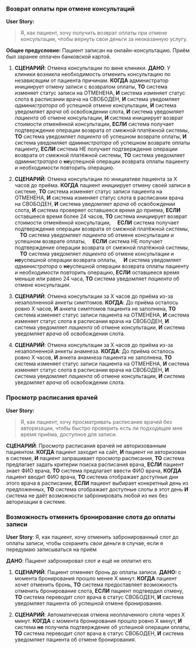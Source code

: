 ### Возврат оплаты при отмене консультаций

**User Story:** 
>Я, как пациент, хочу получить возврат оплаты при отмене консультации, чтобы вернуть свои деньги за неоказанную услугу.

**Общее предусловие:** Пациент записан на онлайн-консультацию. Приём был заранее оплачен банковской картой.

1. **СЦЕНАРИЙ**: Отмена консультации по вине клиники.
**ДАНО**: У клиники возникла необходимость отменить консультацию по независящим от пациента причинам.
**КОГДА** администратор инициирует отмену записи с возвратом оплаты,
**ТО** система изменяет статус записи на ОТМЕНЕНА,
**И** система изменяет статус слота в расписании врача на СВОБОДЕН,
**И** система уведомляет *администратора* об успешной отмене консультации,
**И** система уведомляет *врача* об освобождении слота,
**И** система уведомляет *пациента* об отмене консультации,
**И** система инициирует возврат стоимости отменённой консультации,
**ЕСЛИ** система получает подтверждение операции возврата от смежной платёжной системы,
**ТО** система уведомляет *пациента* об успешном возврате оплаты,
**И** система уведомляет *администратора* об успешном возврате оплаты пациенту,
**ЕСЛИ** система НЕ получает подтверждение операции возврата от смежной платёжной системы,
**ТО** система уведомляет *администратора* о **не**успешной операции возврата оплаты пациенту и необходимости повторить операцию.

2. **СЦЕНАРИЙ**: Отмена консультации по инициативе пациента за Х часов до приёма.
**КОГДА** пациент инициирует отмену своей записи в системе,
**ТО** система изменяет статус записи пациента на ОТМЕНЕНА,
**И** система изменяет статус слота в расписании врача на СВОБОДЕН,
**И** система уведомляет *врача* об освобождении слота,
**И** система проверяет оставшееся время до приема,
**ЕСЛИ** оставшееся время более 24 часов,
**ТО** система инициирует возврат стоимости отменённой консультации,
 **ЕСЛИ** система получает подтверждение операции возврата от смежной платёжной системы,
 **ТО** система уведомляет *пациента* об отмене консультации и успешном возврате оплаты,
 **ЕСЛИ** система НЕ получает подтверждение операции возврата от смежной платёжной системы,
 **ТО** система уведомляет *пациента* об отмене консультации и **не**успешной операции возврата оплаты,
 **И** система уведомляет *администратора* о **не**успешной операции возврата оплаты пациенту и необходимости повторить операцию,
**ЕСЛИ** оставшееся время меньше или равно 24 часа,
**ТО** система уведомляет *пациента* об отмене консультации.

3. **СЦЕНАРИЙ**: Отмена консультации за X часов до приёма из-за незаполненной анкеты симптомов.
**КОГДА**: До приёма осталось ровно X часов,
**И** анкета симптомов пациента не заполнена,
**ТО** система изменяет статус записи пациента на ОТМЕНЕНА,
**И** система изменяет статус слота в расписании врача на СВОБОДЕН,
**И** система уведомляет *пациента* об отмене консультации,
**И** система уведомляет *врача* об освобождении слота.

4. **СЦЕНАРИЙ**: Отмена консультации за X часов до приёма из-за незаполненной анкеты анамнеза.
**КОГДА**: До приёма осталось ровно X часов,
**И** анкета анамнеза пациента не заполнена,
**ТО** система изменяет статус записи пациента на ОТМЕНЕНА,
**И** система изменяет статус слота в расписании врача на СВОБОДЕН,
**И** система уведомляет *пациента* об отмене консультации,
**И** система уведомляет *врача* об освобождении слота.

### Просмотр расписания врачей

**User Story:**
>Я, как пациент, хочу просматривать расписание врачей без авторизации, чтобы быстро проверить есть ли подходящее мне время приёма, доступное для записи.

**СЦЕНАРИЙ**: Просмотр расписания врачей не авторизованным пациентом.
**КОГДА** пациент заходит на сайт,
**И** пациент не авторизован в системе,
**И** пациент запрашивает просмотр расписания,
**ТО** система предлагает задать критерии поиска расписания врача,
**ЕСЛИ** пациент знает ФИО врача,
**ТО** система предлагает ввести ФИО врача,
**КОГДА** пациент вводит ФИО врача,
**ТО** система отображает доступные дни этого врача в расписании,
**ЕСЛИ** пациент выбирает конкретный день из предложенных,
**ТО** система отображает доступные слоты в этот день
**И** система не даёт возможности забронировать любой из них без авторизации в системе.

### Возможность отменить бронирование слота до оплаты записи

**User Story**:  Я, как пациент, хочу отменить забронированный слот до оплаты записи, чтобы сохранить свои деньги в случае, если я передумаю записываться на приём

**ДАНО**: Пациент забронировал слот и ещё не оплатил его.

1. **СЦЕНАРИЙ**: Пациент отменяет бронь до оплаты записи.
**ДАНО:** с момента бронирования прошло менее X минут.
**КОГДА** пациент хочет отменить бронь,
**ТО** система предоставляет возможность отменить бронирование слота,
**ЕСЛИ** пациент подтвердил отмену,
**ТО** система переводит слот врача в статус СВОБОДЕН,
**И** система уведомляет пациента об успешной отмене бронирования.

2. **СЦЕНАРИЙ**: Автоматическая отмена неоплаченного слота через X минут.
**КОГДА** с момента бронирования прошло ровно X минут,
**И** система **не** получила подтверждение об успешной операции оплаты,
**ТО** система переводит слот врача в статус СВОБОДЕН,
**И** система уведомляет пациента об отмене бронирования.